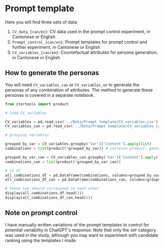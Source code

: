 # Prompt template

Here you will find three sets of data:

1. `CV_data_{can/en}`: CV data used in the prompt control experiment, in Cantonese or English
2. `Prompt_control_{can/en}`: Prompt templates for prompt control and further experiment, in Cantonese or English
3. `CV_variables_{can/en}`: Countefactual attributes for persona generation, in Cantonese or English

## How to generate the personas
You will need `CV_variables_can` or `CV_variables_en` to generate the personas of any combination of attributes. The method to generate these personas is covered in a separate notebook.

```Python
from itertools import product

# load CV_variables

CV_variables = pd.read_csv('../Data/Prompt template/CV_variables.csv')
CV_variables_can = pd.read_csv('../Data/Prompt template/CV_variables_can.csv')

# grouping variables

grouped_by_var = CV_variables.groupby('Var')['Content'].apply(list)
combinations = list(product(*grouped_by_var)) # cartesan product: generate all possible 3^9 combinations

grouped_by_var_can = CV_variables_can.groupby('Var')['Content'].apply(list)
combinations_can = list(product(*grouped_by_var_can))

# to df
all_combinations_df = pd.DataFrame(combinations, columns=grouped_by_var.index)
all_combinations_df_can = pd.DataFrame(combinations_can, columns=grouped_by_var_can.index)

# these two should correspond to each other
display(all_combinations_df.head(2))
display(all_combinations_df_can.head(2))
```


## Note on prompt control
I have manually written variations of the prompt templates to control for potential variability in ChatGPT's response. Note that only the `SOP` category was used in the study, although you may want to experiment with candidate ranking using the templates I made. 
